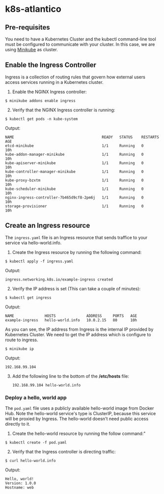 # k8s-atlantico

## Pre-requisites
You need to have a Kubernetes Cluster and the kubectl command-line tool must be configured to communicate with your cluster. 
In this case, we are using [Minikube](https://kubernetes.io/docs/setup/minikube) as cluster.

## Enable the Ingress Controller
Ingress is a collection of routing rules that govern how external users access services running in a Kubernetes cluster.

1. Enable the NGINX Ingress controller:
```
$ minikube addons enable ingress
```

2. Verify that the NGINX Ingress controller is running:
```
$ kubectl get pods -n kube-system
```
Output:

    NAME                                        READY   STATUS    RESTARTS   AGE
    etcd-minikube                               1/1     Running   0          10h
    kube-addon-manager-minikube                 1/1     Running   0          10h
    kube-apiserver-minikube                     1/1     Running   0          10h
    kube-controller-manager-minikube            1/1     Running   0          10h
    kube-proxy-bzxtm                            1/1     Running   0          10h
    kube-scheduler-minikube                     1/1     Running   0          10h
    nginx-ingress-controller-7b465d9cf8-2pm6j   1/1     Running   0          10h
    storage-provisioner                         1/1     Running   0          10h


## Create an Ingress resource
The `ingress.yaml` file is an Ingress resource that sends traffice to your service via hello-world.info.

1. Create the Ingress resource by running the following command:
```
$ kubectl apply -f ingress.yaml
```

Output:

    ingress.networking.k8s.io/example-ingress created

2. Verify the IP address is set (This can take a couple of minutes):
```
$ kubectl get ingress
````
Output:

    NAME              HOSTS              ADDRESS     PORTS   AGE
    example-ingress   hello-world.info   10.0.2.15   80      10h

As you can see, the IP address from Ingress is the internal IP provided by Kubernetes Cluster.
We need to get the IP address which is configure to route to ingress.

```
$ minikube ip
```
Output:

    192.168.99.104

3. Add the following line to the bottom of the **/etc/hosts** file:

    `192.168.99.104 hello-world.info`

### Deploy a hello, world app
The `pod.yaml` file uses a publicly available hello-world image from Docker Hub.
Note the hello-world service's type is ClusterIP, because this service will be proxied by Ingress. The hello-world doesn't need public access directly to it.

1. Create the hello-world resource by running the follow command:"
```
$ kubectl create -f pod.yaml
```

2. Verify that the Ingress controller is directing traffic:
```
$ curl hello-world.info
```

Output:

    Hello, world!
    Version: 1.0.0
    Hostname: web

